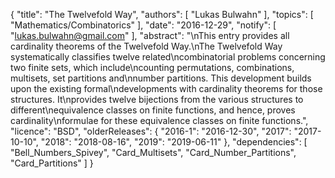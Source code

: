 {
    "title": "The Twelvefold Way",
    "authors": [
        "Lukas Bulwahn"
    ],
    "topics": [
        "Mathematics/Combinatorics"
    ],
    "date": "2016-12-29",
    "notify": [
        "lukas.bulwahn@gmail.com"
    ],
    "abstract": "\nThis entry provides all cardinality theorems of the Twelvefold Way.\nThe Twelvefold Way systematically classifies twelve related\ncombinatorial problems concerning two finite sets, which include\ncounting permutations, combinations, multisets, set partitions and\nnumber partitions. This development builds upon the existing formal\ndevelopments with cardinality theorems for those structures. It\nprovides twelve bijections from the various structures to different\nequivalence classes on finite functions, and hence, proves cardinality\nformulae for these equivalence classes on finite functions.",
    "licence": "BSD",
    "olderReleases": {
        "2016-1": "2016-12-30",
        "2017": "2017-10-10",
        "2018": "2018-08-16",
        "2019": "2019-06-11"
    },
    "dependencies": [
        "Bell_Numbers_Spivey",
        "Card_Multisets",
        "Card_Number_Partitions",
        "Card_Partitions"
    ]
}